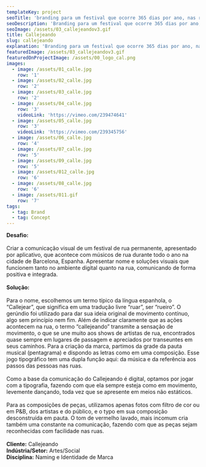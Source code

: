 ```yaml
---
templateKey: project
seoTitle: 'branding para um festival que ocorre 365 dias por ano, nas ruas de Barcelona.'
seoDescription: 'Branding para um festival que ocorre 365 dias por ano, nas ruas de Barcelona.'
seoImage: /assets/03_callejeandov3.gif
title: Callejeando
slug: callejeando
explanation: 'Branding para um festival que ocorre 365 dias por ano, nas ruas de Barcelona.'
featuredImage: /assets/03_callejeandov3.gif
featuredOnProjectImage: /assets/00_logo_cal.png
images:
  - image: /assets/01_calle.jpg
    row: '1'
  - image: /assets/02_calle.jpg
    row: '2'
  - image: /assets/03_calle.jpg
    row: '2'
  - image: /assets/04_calle.jpg
    row: '3'
    videoLink: 'https://vimeo.com/239474641'
  - image: /assets/05_calle.jpg
    row: '3'
    videoLink: 'https://vimeo.com/239345756'
  - image: /assets/06_calle.jpg
    row: '4'
  - image: /assets/07_calle.jpg
    row: '5'
  - image: /assets/09_calle.jpg
    row: '5'
  - image: /assets/012_calle.jpg
    row: '6'
  - image: /assets/08_calle.jpg
    row: '6'
  - image: /assets/011.gif
    row: '7'
tags:
  - tag: Brand
  - tag: Concept
---
```

**Desafio:**
<br><br>
Criar a comunicação visual de um festival de rua permanente, apresentado por aplicativo, que acontece com músicos de rua durante todo o ano na cidade de Barcelona, Espanha. Apresentar nome e soluções visuais que funcionem tanto no ambiente digital quanto na rua, comunicando de forma positiva e integrada.
<br><br>
**Solução:**
<br><br>
Para o nome, escolhemos um termo típico da língua espanhola, o “Callejear”, que significa em uma tradução livre “ruar”, ser “rueiro”. O gerúndio foi utilizado para dar sua ideia original de movimento contínuo, algo sem princípio nem fim. Além de indicar claramente que as ações acontecem na rua, o termo “callejeando” transmite a sensação de movimento, o que se une muito aos shows de artistas de rua, encontrados quase sempre em lugares de passagem e apreciados por transeuntes em seus caminhos.
Para a criação da marca, partimos da grade da pauta musical (pentagrama) e dispondo as letras como em uma composição. Esse jogo tipográfico tem uma dupla função aqui: da música e da referência aos passos das pessoas nas ruas.
<br><br>
Como a base da comunicação do Callejeando é digital, optamos por jogar com a tipografia, fazendo com que ela sempre esteja como em movimento, levemente dançando, toda vez que se apresente em meios não estáticos.
<br><br>
Para as composições de peças, utilizamos apenas fotos com filtro de cor ou em P&B, dos artistas e do público, e o typo em sua composição desconstruída em pauta. O tom de vermelho lavado, mais incomum cria também uma constante na comunicação, fazendo com que as peças sejam reconhecidas com facilidade nas ruas.
<br><br>
**Cliente:** 
Callejeando
<br>
**Indústria/Setor:** 
Artes/Social
<br>
**Disciplina:**
Naming e Identidade de Marca
<br><br><br><br>
